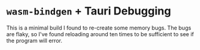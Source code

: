 # `wasm-bindgen` + Tauri Debugging

This is a minimal build I found to re-create some memory bugs.
The bugs are flaky, so I've found reloading around ten times to be sufficient to see if the program will error.
